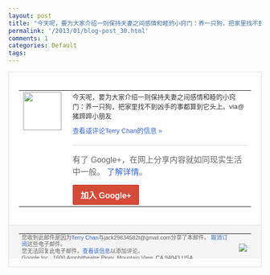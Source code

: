 ```yaml
---
layout: post
title: "今天呢，要为大家介绍一则保持夫妻之间感情和睦的小窍门：养一只狗，把家里找不到凶手的事..."
permalink: '/2013/01/blog-post_30.html'
comments: 1
categories: Default
tags: 
---
```

<!-- X-Notifications: 1:4c5f7bc530000000 -->

<div style="border:solid 1px #dfdfdf;color:#686868;font:13px Arial"><div style="background-color:#fff;padding:20px;"><table cellpadding="0" cellspacing="0"><tr><td style="padding-right:15px;vertical-align:top"><a href="https://plus.google.com/_/notifications/emlink?emr=14900066512970582018&amp;emid=CNiI7IL-j7UCFWpatAod3CEAAA&amp;path=%2F108643996575278738906&amp;dt=1359545596842&amp;uob=8"><img height="75" src="https://lh3.googleusercontent.com/-KKRGTyJ5Bl0/AAAAAAAAAAI/AAAAAAAAtnY/R4QEWIp3Ur0/s75-c-k-a/photo.jpg" style="border:solid 1px #cccccc;" width="75"/></a></td><td style="width:578px;color:#333;font:13px Arial;vertical-align:top"><div style="padding-bottom:10px">今天呢，要为大家介绍一则保持夫妻之间感情<wbr/>和睦的小窍门：养一只狗，把家里找不到凶手<wbr/>的事都算到它头上。via@猪蹄蹄小朋友</div><a href="https://plus.google.com/_/notifications/emlink?emr=14900066512970582018&amp;emid=CNiI7IL-j7UCFWpatAod3CEAAA&amp;path=%2F108643996575278738906%2Fposts%2F8894zF4pad1%3Fgpinv%3DAMIXal8xM_T1zX8D81Jor58lF3hntt3OgTDiZv4NLTHcLprngc2eUW1ORfCZXSpHcTnHicgfkB58yqw81O0iI4BlSRyw14UKbSCWaW282kwna2fam-sS1HQ&amp;dt=1359545596842&amp;uob=8" style="color:#3366CC;text-decoration:none">查看或评论Terry Chan的信息 »</a><div style="margin-top:20px;border-top:solid 1px #dfdfdf"><div style="padding:15px 0;color:#686868;font:16px Arial">有了 Google+，在网上分享内容就如同现实生活中一般。 <a href="http://www.google.com/+/learnmore/" style="color:#3366CC;text-decoration:none">了解详情</a>。</div><a href="https://plus.google.com/_/notifications/emlink?emr=14900066512970582018&amp;emid=CNiI7IL-j7UCFWpatAod3CEAAA&amp;path=%2F%3Fgpinv%3DAMIXal8xM_T1zX8D81Jor58lF3hntt3OgTDiZv4NLTHcLprngc2eUW1ORfCZXSpHcTnHicgfkB58yqw81O0iI4BlSRyw14UKbSCWaW282kwna2fam-sS1HQ&amp;dt=1359545596842&amp;uob=8" style="display:inline-block;padding:7px 15px;background-color:#d44b38; color:#fff;font-size:16px; font-weight:bold;border-radius:2px;-webkit-border-radius:2px; -moz-border-radius:2px;border:solid 1px #c43b28; white-space:nowrap;text-decoration:none">加入 Google+</a></div></td></tr></table></div><div style="border-top:solid 1px #dfdfdf;padding:0 20px; background-color:#f5f5f5"><table cellpadding="0" cellspacing="0" style="height:50px"><tbody><tr><td style="vertical-align:middle;width:100%; color:#636363;font:11px Arial; line-height:120%">您收到此邮件是因为<a href="https://plus.google.com/_/notifications/emlink?emr=14900066512970582018&amp;emid=CNiI7IL-j7UCFWpatAod3CEAAA&amp;path=%2F108643996575278738906%3Fgpinv%3DAMIXal8xM_T1zX8D81Jor58lF3hntt3OgTDiZv4NLTHcLprngc2eUW1ORfCZXSpHcTnHicgfkB58yqw81O0iI4BlSRyw14UKbSCWaW282kwna2fam-sS1HQ&amp;dt=1359545596842&amp;uob=8" style="color:#3366CC;text-decoration:none">Terry Chan</a>与jack29834582t@gmail.com分享了本邮件。 <a href="https://plus.google.com/_/notifications/emlink?emr=14900066512970582018&amp;emid=CNiI7IL-j7UCFWpatAod3CEAAA&amp;path=%2F_%2Fnonplus%2Femailsettings%3Fgpinv%3DAMIXal8xM_T1zX8D81Jor58lF3hntt3OgTDiZv4NLTHcLprngc2eUW1ORfCZXSpHcTnHicgfkB58yqw81O0iI4BlSRyw14UKbSCWaW282kwna2fam-sS1HQ%26est%3DADH5u8WvVm3suU3fd3Ic-11831AD2oslO32OLPCWJYdPArTwKc2Ll2RWaI5eaNVm13Q_WhQQKPjf4hHVyIWVR738rtkpte1OZvAqQf4Yl3FXs_3K_JaRTSKPRfcyw1u8jMjCf2GwhTdlqUs3yk7IAnNkqGS7G4_Oeg&amp;dt=1359545596842&amp;uob=8" style="color:#3366CC;text-decoration:none">取消订阅</a>这些电子邮件。<br/>您无法回复此电子邮件。<a href="https://plus.google.com/_/notifications/emlink?emr=14900066512970582018&amp;emid=CNiI7IL-j7UCFWpatAod3CEAAA&amp;path=%2F108643996575278738906%2Fposts%2F8894zF4pad1%3Fgpinv%3DAMIXal8xM_T1zX8D81Jor58lF3hntt3OgTDiZv4NLTHcLprngc2eUW1ORfCZXSpHcTnHicgfkB58yqw81O0iI4BlSRyw14UKbSCWaW282kwna2fam-sS1HQ&amp;dt=1359545596842&amp;uob=8" style="color:#3366CC;text-decoration:none">查看该信息</a>以添加评论。<br/>Google Inc., 1600 Amphitheatre Pkwy, Mountain View, CA 94043 USA<br/></td><td><img src="https://ssl.gstatic.com/s2/oz/images/notifications/logo/google-plus-6617a72bb36cc548861652780c9e6ff1.png"/></td></tr></tbody></table></div></div>